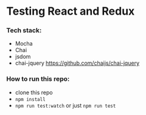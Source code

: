 # Testing React and Redux

### Tech stack:
- Mocha
- Chai
- jsdom
- chai-jquery https://github.com/chaijs/chai-jquery

### How to run this repo:
- clone this repo
- ```npm install```
- ```npm run test:watch``` or just ```npm run test```

